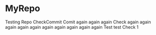 # MyRepo

Testing Repo 
CheckCommit
Comit again again again
Check again again again again again again again again again again
Test test
Check 1
